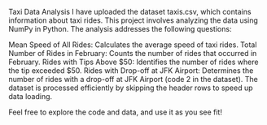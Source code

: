 Taxi Data Analysis
I have uploaded the dataset taxis.csv, which contains information about taxi rides. This project involves analyzing the data using NumPy in Python. The analysis addresses the following questions:

Mean Speed of All Rides: Calculates the average speed of taxi rides.
Total Number of Rides in February: Counts the number of rides that occurred in February.
Rides with Tips Above $50: Identifies the number of rides where the tip exceeded $50.
Rides with Drop-off at JFK Airport: Determines the number of rides with a drop-off at JFK Airport (code 2 in the dataset).
The dataset is processed efficiently by skipping the header rows to speed up data loading.

Feel free to explore the code and data, and use it as you see fit!
